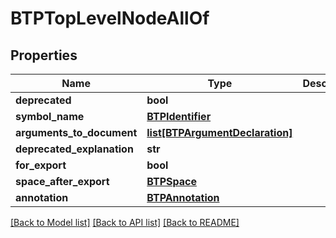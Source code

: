 # BTPTopLevelNodeAllOf

## Properties
Name | Type | Description | Notes
------------ | ------------- | ------------- | -------------
**deprecated** | **bool** |  | [optional] 
**symbol_name** | [**BTPIdentifier**](BTPIdentifier.md) |  | [optional] 
**arguments_to_document** | [**list[BTPArgumentDeclaration]**](BTPArgumentDeclaration.md) |  | [optional] 
**deprecated_explanation** | **str** |  | [optional] 
**for_export** | **bool** |  | [optional] 
**space_after_export** | [**BTPSpace**](BTPSpace.md) |  | [optional] 
**annotation** | [**BTPAnnotation**](BTPAnnotation.md) |  | [optional] 

[[Back to Model list]](../README.md#documentation-for-models) [[Back to API list]](../README.md#documentation-for-api-endpoints) [[Back to README]](../README.md)


